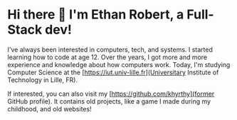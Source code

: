 # Hi there 👋 I'm Ethan Robert, a Full-Stack dev!
I've always been interested in computers, tech, and systems. I started learning how to code at age 12. Over the years, I got more and more experience and knowledge about how computers work.
Today, I'm studying Computer Science at the [https://iut.univ-lille.fr](Universitary Institute of Technology in Lille, FR). 

If interested, you can also visit my [https://github.com/khyrthy](former GitHub profile). It contains old projects, like a game I made during my childhood, and old websites!

<!--
**x86ethan/x86ethan** is a ✨ _special_ ✨ repository because its `README.md` (this file) appears on your GitHub profile.

Here are some ideas to get you started:

- 🔭 I’m currently working on ...
- 🌱 I’m currently learning ...
- 👯 I’m looking to collaborate on ...
- 🤔 I’m looking for help with ...
- 💬 Ask me about ...
- 📫 How to reach me: ...
- 😄 Pronouns: ...
- ⚡ Fun fact: ...
-->
